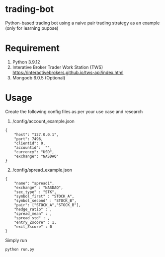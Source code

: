# trading-bot
Python-based trading bot using a naive pair trading strategy as an example (only for learning pupose)

# Requirement

1. Python 3.9.12
2. Interative Broker Trader Work Station (TWS) <br/>
https://interactivebrokers.github.io/tws-api/index.html
3. Mongodb 6.0.5 (Optional)

# Usage

Create the following config files as per your use case and research

1. /config/account_example.json
```
{
    "host": "127.0.0.1",                                         
    "port": 7496,                                                 
    "clientid": 0,                                                  
    "accountid":  "",
    "currency": "USD",
    "exchange": "NASDAQ"
}       
```

2. /config/spread_example.json
```
{
    "name": "spread1",
    "exchange" : "NASDAQ",
    "sec_type" : "STK",
    "symbol_first" : "STOCK_A",
    "symbol_second" : "STOCK_B",
    "pair": ["STOCK_A","STOCK_B"],
    "hedge_ratio" : ,                                                                 
    "spread_mean" : ,                         
    "spread_std" : , 
    "entry_Zscore" : 1,
    "exit_Zscore" : 0
}     
```
Simply run
```
python run.py
```
